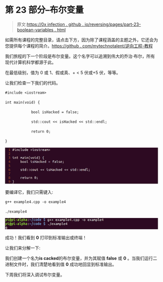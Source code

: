 # 第 23 部分–布尔变量

> 原文:[https://0x infection . github . io/reversing/pages/part-23-boolean-variables . html](https://0xinfection.github.io/reversing/pages/part-23-boolean-variables.html)

如需所有课程的完整目录，请点击下方，因为除了课程涵盖的主题之外，它还会为您提供每个课程的简介。[https://github . com/mytechnotalent/逆向工程-教程](https://github.com/mytechnotalent/Reverse-Engineering-Tutorial)

我们旅程的下一个阶段是布尔变量。这个名字可以追溯到伟大的乔治·布尔，所有现代计算机科学都源于此。

在最低级别，值为 0 或 1、假或真、+ < 5 伏或+5 伏，等等。

让我们检查一下我们的代码。

```
#include <iostream>

int main(void) {

            bool isHacked = false;

            std::cout << isHacked << std::endl;

            return 0;

}

```

![](img/da716dbeb8042d5319c5ff8d2e344ab5.png)

要编译它，我们只需键入:

```
g++ example4.cpp -o example4

./example4

```

![](img/93121185eba688ca70c054d28369c13c.png)

成功！我们看到 **0** 打印到标准输出或终端！

让我们来分解一下:

我们创建一个名为**is cacked**的布尔变量，并为其赋值 **false** 或 **0** 。当我们运行二进制文件时，我们清楚地看到值 **0** 成功地回显到标准输出。

下周我们将深入调试布尔变量。